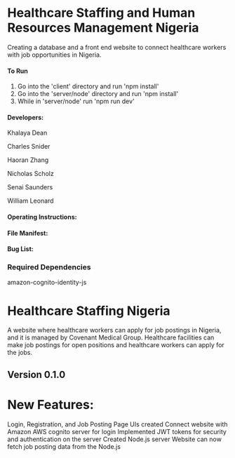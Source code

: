 # Healthcare Staffing and Human Resources Management Nigeria

Creating a database and a front end website to connect healthcare workers with job opportunities in Nigeria.

#### To Run

1. Go into the 'client' directory and run 'npm install'
2. Go into the 'server/node' directory and run 'npm install'
3. While in 'server/node' run 'npm run dev'

#### Developers:

Khalaya Dean

Charles Snider

Haoran Zhang

Nicholas Scholz

Senai Saunders

William Leonard

#### Operating Instructions:

#### File Manifest:

#### Bug List:

### Required Dependencies

amazon-cognito-identity-js

# Healthcare Staffing Nigeria
A website where healthcare workers can apply for job postings in Nigeria, and it is managed by Covenant Medical Group. Healthcare facilities can make job postings for open positions and healthcare workers can apply for the jobs.

## Version 0.1.0
# New Features:
Login, Registration, and Job Posting Page UIs created
Connect website with Amazon AWS cognito server for login
Implemented JWT tokens for security and authentication on the server
Created Node.js server
Website can now fetch job posting data from the Node.js


